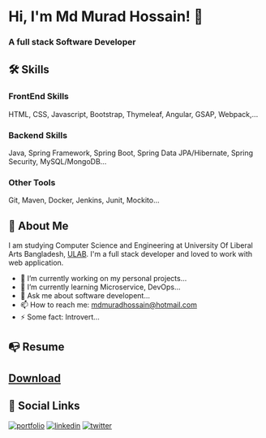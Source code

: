 
# Hi, I'm Md Murad Hossain! 👋

  ### A full stack Software Developer


## 🛠 Skills
### FrontEnd Skills
HTML, CSS, Javascript, Bootstrap, Thymeleaf, Angular, GSAP, Webpack,...
### Backend Skills
Java, Spring Framework, Spring Boot, Spring Data JPA/Hibernate, Spring Security, MySQL/MongoDB...
### Other Tools
Git, Maven, Docker, Jenkins, Junit, Mockito...  
## 🚀 About Me
I am studying Computer Science and Engineering at University Of Liberal Arts Bangladesh, [ULAB](https://ulab.edu.bd/). 
I'm a full stack developer and loved to work with web application.
- 🔭 I’m currently working on my personal projects...
- 🌱 I’m currently learning Microservice, DevOps...
- 💬 Ask me about software developent... 
- 📫 How to reach me: mdmuradhossain@hotmail.com
- ⚡ Some fact: Introvert...
## 📭 Resume
[Download](https://github.com/mdmuradhossain/portfolio/raw/master/resume/murad.pdf)
---
## 🔗 Social Links
[![portfolio](https://img.shields.io/badge/my_portfolio-000?style=for-the-badge&logo=ko-fi&logoColor=white)](https://mdmuradhossain.github.io/portfolio/)
[![linkedin](https://img.shields.io/badge/linkedin-0A66C2?style=for-the-badge&logo=linkedin&logoColor=white)](https://www.linkedin.com/in/mdmuradhossain/)
[![twitter](https://img.shields.io/badge/twitter-1DA1F2?style=for-the-badge&logo=twitter&logoColor=white)](https://twitter.com/mdmuradhossainn)

